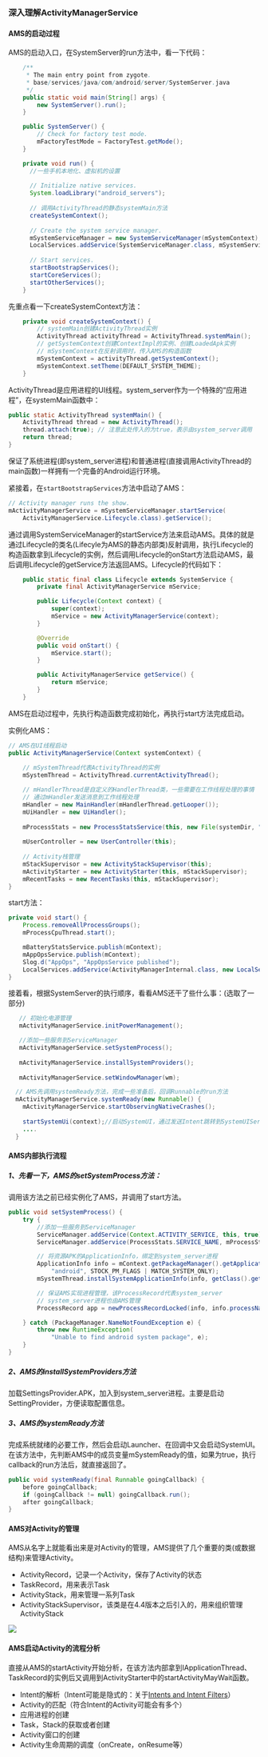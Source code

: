 ### 深入理解ActivityManagerService

#### AMS的启动过程

AMS的启动入口，在SystemServer的run方法中，看一下代码：

```java
    /**
     * The main entry point from zygote.
     * base/services/java/com/android/server/SystemServer.java
     */
    public static void main(String[] args) {
        new SystemServer().run();
    }

	public SystemServer() {
        // Check for factory test mode.
        mFactoryTestMode = FactoryTest.getMode();
    }

    private void run() {
      //一些手机本地化、虚拟机的设置
      
      // Initialize native services.
      System.loadLibrary("android_servers");
      
      // 调用ActivityThread的静态systemMain方法
      createSystemContext();
      
      // Create the system service manager.
      mSystemServiceManager = new SystemServiceManager(mSystemContext);
      LocalServices.addService(SystemServiceManager.class, mSystemServiceManager);
      
      // Start services.
      startBootstrapServices();
      startCoreServices();
      startOtherServices();
    }
```

先重点看一下createSystemContext方法：

```java
    private void createSystemContext() {
        // systemMain创建ActivityThread实例
        ActivityThread activityThread = ActivityThread.systemMain();
        // getSystemContext创建ContextImpl的实例、创建LoadedApk实例
        // mSystemContext在反射调用时，传入AMS的构造函数
        mSystemContext = activityThread.getSystemContext();
        mSystemContext.setTheme(DEFAULT_SYSTEM_THEME);
    }
```

ActivityThread是应用进程的UI线程。system_server作为一个特殊的“应用进程”，在systemMain函数中：

```java
public static ActivityThread systemMain() {
    ActivityThread thread = new ActivityThread();
    thread.attach(true); // 注意此处传入的为true，表示由system_server调用
    return thread;    
}
```

保证了系统进程(即system_server进程)和普通进程(直接调用ActivityThread的main函数)一样拥有一个完备的Android运行环境。

紧接着，在`startBootstrapServices`方法中启动了AMS：

```java
// Activity manager runs the show.
mActivityManagerService = mSystemServiceManager.startService(
    ActivityManagerService.Lifecycle.class).getService();
```

通过调用SystemServiceManager的startService方法来启动AMS。具体的就是通过Lifecycle的类名(Lifecyle为AMS的静态内部类)反射调用，执行Lifecycle的构造函数拿到Lifecycle的实例，然后调用Lifecycle的onStart方法启动AMS，最后调用Lifecycle的getService方法返回AMS。Lifecycle的代码如下：

```java
    public static final class Lifecycle extends SystemService {
        private final ActivityManagerService mService;

        public Lifecycle(Context context) {
            super(context);
            mService = new ActivityManagerService(context);
        }

        @Override
        public void onStart() {
            mService.start();
        }

        public ActivityManagerService getService() {
            return mService;
        }
    }
```

AMS在启动过程中，先执行构造函数完成初始化，再执行start方法完成启动。

实例化AMS：

```java
// AMS在UI线程启动
public ActivityManagerService(Context systemContext) {
    
    // mSystemThread代表ActivityThread的实例
    mSystemThread = ActivityThread.currentActivityThread();

    // mHandlerThread是自定义的HandlerThread类，一些需要在工作线程处理的事情
    // 通过mHandler发送消息到工作线程处理
    mHandler = new MainHandler(mHandlerThread.getLooper());
    mUiHandler = new UiHandler();
    
    mProcessStats = new ProcessStatsService(this, new File(systemDir, "procstats"));
    
    mUserController = new UserController(this);
    
    // Activity栈管理
    mStackSupervisor = new ActivityStackSupervisor(this);
    mActivityStarter = new ActivityStarter(this, mStackSupervisor);
    mRecentTasks = new RecentTasks(this, mStackSupervisor);    
}
```

start方法：

```java
private void start() {
    Process.removeAllProcessGroups();
    mProcessCpuThread.start();

    mBatteryStatsService.publish(mContext);
    mAppOpsService.publish(mContext);
    Slog.d("AppOps", "AppOpsService published");
    LocalServices.addService(ActivityManagerInternal.class, new LocalService());
}
```



接着看，根据SystemServer的执行顺序，看看AMS还干了些什么事：(选取了一部分)

```java
   // 初始化电源管理
   mActivityManagerService.initPowerManagement();

   //添加一些服务到ServiceManager
   mActivityManagerService.setSystemProcess();
   
   mActivityManagerService.installSystemProviders();
   
   mActivityManagerService.setWindowManager(wm);

  // AMS先调用systemReady方法，完成一些准备后，回调Runnable的run方法
  mActivityManagerService.systemReady(new Runnable() {
  	mActivityManagerService.startObservingNativeCrashes();
    
    startSystemUi(context);//启动SystemUI，通过发送Intent跳转到SystemUIService
    ....
  }
```

#### AMS内部执行流程

##### 1、先看一下，AMS的setSystemProcess方法：

调用该方法之前已经实例化了AMS，并调用了start方法。

```java
public void setSystemProcess() {
    try {   
        //添加一些服务到ServiceManager
        ServiceManager.addService(Context.ACTIVITY_SERVICE, this, true);
        ServiceManager.addService(ProcessStats.SERVICE_NAME, mProcessStats);

        // 将资源APK的ApplicationInfo，绑定到system_server进程
        ApplicationInfo info = mContext.getPackageManager().getApplicationInfo(
            "android", STOCK_PM_FLAGS | MATCH_SYSTEM_ONLY);
        mSystemThread.installSystemApplicationInfo(info, getClass().getClassLoader());

        // 保证AMS实现进程管理，该ProcessRecord代表system_server
        // system_server进程也由AMS管理
        ProcessRecord app = newProcessRecordLocked(info, info.processName, false, 0);

    } catch (PackageManager.NameNotFoundException e) {
        throw new RuntimeException(
            "Unable to find android system package", e);
    }
}
```

##### 2、AMS的installSystemProviders方法

加载SettingsProvider.APK，加入到system_server进程。主要是启动SettingProvider，方便读取配置信息。

##### 3、AMS的systemReady方法

完成系统就绪的必要工作，然后会启动Launcher、在回调中又会启动SystemUI。在该方法中，先判断AMS中的成员变量mSystemReady的值，如果为true，执行callback的run方法后，就直接返回了。

```java
public void systemReady(final Runnable goingCallback) {
    before goingCallback;
    if (goingCallback != null) goingCallback.run();
    after goingCallback;
}
```





#### AMS对Activity的管理

AMS从名字上就能看出来是对Activity的管理，AMS提供了几个重要的类(或数据结构)来管理Activity。

- ActivityRecord，记录一个Activity，保存了Activity的状态
- TaskRecord，用来表示Task
- ActivityStack，用来管理一系列Task
- ActivityStackSupervisor，该类是在4.4版本之后引入的，用来组织管理ActivityStack

![](F:\gitbook\images\ActivityTask.png)



#### AMS启动Activity的流程分析

直接从AMS的startActivity开始分析，在该方法内部拿到IApplicationThread、TaskRecord的实例后又调用到ActivityStarter中的startActivityMayWait函数。

- Intent的解析（Intent可能是隐式的：关于[Intents and Intent Filters](https://developer.android.com/guide/components/intents-filters.html)）
- Activity的匹配（符合Intent的Activity可能会有多个）
- 应用进程的创建
- Task，Stack的获取或者创建
- Activity窗口的创建
- Activity生命周期的调度（onCreate，onResume等）
